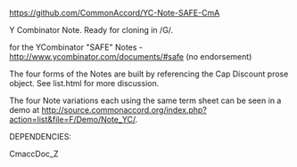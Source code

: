 <a href="https://github.com/CommonAccord/YC-Note-SAFE-CmA">https://github.com/CommonAccord/YC-Note-SAFE-CmA</a>

Y Combinator Note.  Ready for cloning in /G/.  

for the YCombinator "SAFE" Notes - http://www.ycombinator.com/documents/#safe (no endorsement)

The four forms of the Notes are built by referencing the Cap Discount prose object.  See list.html for more discussion. 

The four Note variations each using the same term sheet can be seen in a demo at http://source.commonaccord.org/index.php?action=list&file=F/Demo/Note_YC/.

DEPENDENCIES:

CmaccDoc_Z


